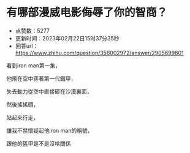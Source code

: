# 有哪部漫威电影侮辱了你的智商？
- 点赞数：5277
- 更新时间：2023年02月22日15时37分35秒
- 回答url：https://www.zhihu.com/question/356002972/answer/2905699801
<body>
 <p data-pid="_hzV72PX">看到iron man第一集，</p>
 <p data-pid="R96iphvd">他飛在空中穿著第一代鐵甲，</p>
 <p data-pid="xSApVsXX">失去動力從空中直接砸在沙漠裏面，</p>
 <p data-pid="EwL_AaJ-">然後搖搖頭，</p>
 <p data-pid="2tEKaEMo">站起來行走，</p>
 <p data-pid="j5OpZuwG">讓我不禁懷疑起他iron man的稱號，</p>
 <p data-pid="SXeNo5PR">跟他的盔甲是不是沒啥關係</p>
</body>